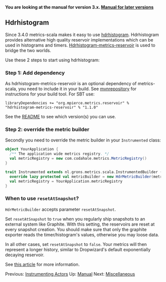 **You are looking at the manual for version 3.x. [Manual for later versions](https://github.com/erikvanoosten/metrics-scala/tree/master/docs/HdrHistogram.md)**

## Hdrhistogram

Since 3.4.0 metrics-scala makes it easy to use [hdrhistogram](http://hdrhistogram.org/). Hdrhistogram provides
alternative high quality reservoir implementations which can be used in histograms and timers.
[Hdrhistogram-metrics-reservoir](https://bitbucket.org/marshallpierce/hdrhistogram-metrics-reservoir)
is used to bridge the two worlds.

Use these 2 steps to start using hdrhistogram:

### Step 1: Add dependency

As hdrhistogram-metrics-reservoir is an optional dependency of metrics-scala, you need to include it in your build.
See [mvnrepository](http://mvnrepository.com/artifact/org.mpierce.metrics.reservoir/hdrhistogram-metrics-reservoir/1.1.0)
for instructions for your build tool. For SBT use:

```
libraryDependencies += "org.mpierce.metrics.reservoir" % "hdrhistogram-metrics-reservoir" % "1.1.0"
```

See the [README](/README.md) to see which version(s) you can use.

### Step 2: override the metric builder

Secondly you need to override the metric builder in your `Instrumented` class:

```scala
object YourApplication {
  /** The application wide metrics registry. */
  val metricRegistry = new com.codahale.metrics.MetricRegistry()
}

trait Instrumented extends nl.grons.metrics.scala.InstrumentedBuilder {
  override lazy protected val metricBuilder = new HdrMetricBuilder(metricBaseName, metricRegistry, resetAtSnapshot = false)
  val metricRegistry = YourApplication.metricRegistry
}
```

### When to use `resetAtSnapshot`?

`HdrMetricBuilder` accepts parameter `resetAtSnapshot`.

Set `resetAtSnapshot` to `true` when you regularly ship snapshots to an external system like Graphite. With this
setting, the reservoirs are reset at every snapshot creation. You should make sure that only the graphite exporter
reads the timer/histogram's values, otherwise you may loose data.

In all other cases, set `resetAtSnapshot` to `false`. Your metrics will then represent a longer history, similar
to Dropwizard's default exponentially decaying reservoir.

See [this article](http://taint.org/2014/01/16/145944a.html) for more information.


Previous: [Instrumenting Actors](Actors.md) Up: [Manual](Manual.md) Next: [Miscellaneous](Miscellaneous.md)
